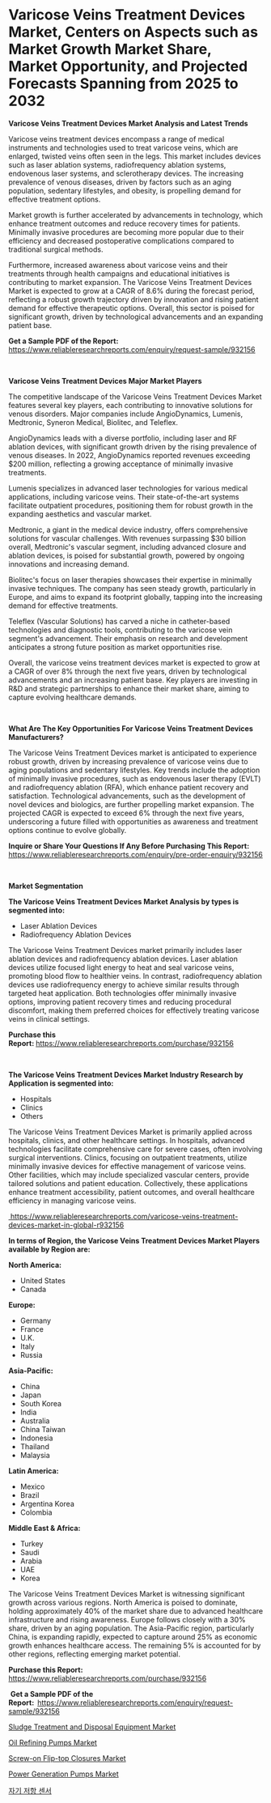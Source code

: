 <p><h1>Varicose Veins Treatment Devices Market, Centers on Aspects such as Market Growth Market Share, Market Opportunity, and Projected Forecasts Spanning from 2025 to 2032</h1></p><p><strong>Varicose Veins Treatment Devices Market Analysis and Latest Trends</strong></p>
<p><p>Varicose veins treatment devices encompass a range of medical instruments and technologies used to treat varicose veins, which are enlarged, twisted veins often seen in the legs. This market includes devices such as laser ablation systems, radiofrequency ablation systems, endovenous laser systems, and sclerotherapy devices. The increasing prevalence of venous diseases, driven by factors such as an aging population, sedentary lifestyles, and obesity, is propelling demand for effective treatment options.</p><p>Market growth is further accelerated by advancements in technology, which enhance treatment outcomes and reduce recovery times for patients. Minimally invasive procedures are becoming more popular due to their efficiency and decreased postoperative complications compared to traditional surgical methods. </p><p>Furthermore, increased awareness about varicose veins and their treatments through health campaigns and educational initiatives is contributing to market expansion. The Varicose Veins Treatment Devices Market is expected to grow at a CAGR of 8.6% during the forecast period, reflecting a robust growth trajectory driven by innovation and rising patient demand for effective therapeutic options. Overall, this sector is poised for significant growth, driven by technological advancements and an expanding patient base.</p></p>
<p><strong>Get a Sample PDF of the Report:&nbsp;</strong> <a href="https://www.reliableresearchreports.com/enquiry/request-sample/932156?utm_campaign=40&utm_medium=2&utm_source=Github&utm_content=ia&utm_term=21032025&utm_id=varicose-veins-treatment-devices">https://www.reliableresearchreports.com/enquiry/request-sample/932156</a></p>
<p>&nbsp;</p>
<p><strong>Varicose Veins Treatment Devices Major Market Players</strong></p>
<p><p>The competitive landscape of the Varicose Veins Treatment Devices Market features several key players, each contributing to innovative solutions for venous disorders. Major companies include AngioDynamics, Lumenis, Medtronic, Syneron Medical, Biolitec, and Teleflex. </p><p>AngioDynamics leads with a diverse portfolio, including laser and RF ablation devices, with significant growth driven by the rising prevalence of venous diseases. In 2022, AngioDynamics reported revenues exceeding $200 million, reflecting a growing acceptance of minimally invasive treatments.</p><p>Lumenis specializes in advanced laser technologies for various medical applications, including varicose veins. Their state-of-the-art systems facilitate outpatient procedures, positioning them for robust growth in the expanding aesthetics and vascular market.</p><p>Medtronic, a giant in the medical device industry, offers comprehensive solutions for vascular challenges. With revenues surpassing $30 billion overall, Medtronic's vascular segment, including advanced closure and ablation devices, is poised for substantial growth, powered by ongoing innovations and increasing demand.</p><p>Biolitec's focus on laser therapies showcases their expertise in minimally invasive techniques. The company has seen steady growth, particularly in Europe, and aims to expand its footprint globally, tapping into the increasing demand for effective treatments.</p><p>Teleflex (Vascular Solutions) has carved a niche in catheter-based technologies and diagnostic tools, contributing to the varicose vein segment's advancement. Their emphasis on research and development anticipates a strong future position as market opportunities rise.</p><p>Overall, the varicose veins treatment devices market is expected to grow at a CAGR of over 8% through the next five years, driven by technological advancements and an increasing patient base. Key players are investing in R&D and strategic partnerships to enhance their market share, aiming to capture evolving healthcare demands.</p></p>
<p>&nbsp;</p>
<p><strong>What Are The Key Opportunities For Varicose Veins Treatment Devices Manufacturers?</strong></p>
<p><p>The Varicose Veins Treatment Devices market is anticipated to experience robust growth, driven by increasing prevalence of varicose veins due to aging populations and sedentary lifestyles. Key trends include the adoption of minimally invasive procedures, such as endovenous laser therapy (EVLT) and radiofrequency ablation (RFA), which enhance patient recovery and satisfaction. Technological advancements, such as the development of novel devices and biologics, are further propelling market expansion. The projected CAGR is expected to exceed 6% through the next five years, underscoring a future filled with opportunities as awareness and treatment options continue to evolve globally.</p></p>
<p><strong>Inquire or Share Your Questions If Any Before Purchasing This Report:</strong> <a href="https://www.reliableresearchreports.com/enquiry/pre-order-enquiry/932156?utm_campaign=40&utm_medium=2&utm_source=Github&utm_content=ia&utm_term=21032025&utm_id=varicose-veins-treatment-devices">https://www.reliableresearchreports.com/enquiry/pre-order-enquiry/932156</a></p>
<p>&nbsp;</p>
<p><strong>Market Segmentation</strong></p>
<p><strong>The Varicose Veins Treatment Devices Market Analysis by types is segmented into:</strong></p>
<p><ul><li>Laser Ablation Devices</li><li>Radiofrequency Ablation Devices</li></ul></p>
<p><p>The Varicose Veins Treatment Devices market primarily includes laser ablation devices and radiofrequency ablation devices. Laser ablation devices utilize focused light energy to heat and seal varicose veins, promoting blood flow to healthier veins. In contrast, radiofrequency ablation devices use radiofrequency energy to achieve similar results through targeted heat application. Both technologies offer minimally invasive options, improving patient recovery times and reducing procedural discomfort, making them preferred choices for effectively treating varicose veins in clinical settings.</p></p>
<p><strong>Purchase this Report:&nbsp;</strong><a href="https://www.reliableresearchreports.com/purchase/932156?utm_campaign=40&utm_medium=2&utm_source=Github&utm_content=ia&utm_term=21032025&utm_id=varicose-veins-treatment-devices">https://www.reliableresearchreports.com/purchase/932156</a></p>
<p>&nbsp;</p>
<p><strong>The Varicose Veins Treatment Devices Market Industry Research by Application is segmented into:</strong></p>
<p><ul><li>Hospitals</li><li>Clinics</li><li>Others</li></ul></p>
<p><p>The Varicose Veins Treatment Devices Market is primarily applied across hospitals, clinics, and other healthcare settings. In hospitals, advanced technologies facilitate comprehensive care for severe cases, often involving surgical interventions. Clinics, focusing on outpatient treatments, utilize minimally invasive devices for effective management of varicose veins. Other facilities, which may include specialized vascular centers, provide tailored solutions and patient education. Collectively, these applications enhance treatment accessibility, patient outcomes, and overall healthcare efficiency in managing varicose veins.</p></p>
<p><a href="https://www.reliableresearchreports.com/varicose-veins-treatment-devices-market-in-global-r932156?utm_campaign=40&utm_medium=2&utm_source=Github&utm_content=ia&utm_term=21032025&utm_id=varicose-veins-treatment-devices">&nbsp;https://www.reliableresearchreports.com/varicose-veins-treatment-devices-market-in-global-r932156</a></p>
<p><strong>In terms of Region, the Varicose Veins Treatment Devices Market Players available by Region are:</strong></p>
<p>
    <p> <strong> North America: </strong>
        <ul>
            <li>United States</li>
            <li>Canada</li>
        </ul>
        </p> 
    <p> <strong> Europe: </strong>
        <ul>
            <li>Germany</li>
            <li>France</li>
            <li>U.K.</li>
            <li>Italy</li>
            <li>Russia</li>
        </ul>
        </p> 
    <p> <strong> Asia-Pacific: </strong>
        <ul>
            <li>China</li>
            <li>Japan</li>
            <li>South Korea</li>
            <li>India</li>
            <li>Australia</li>
            <li>China Taiwan</li>
            <li>Indonesia</li>
            <li>Thailand</li>
            <li>Malaysia</li>
        </ul>
        </p> 
    <p> <strong> Latin America: </strong>
        <ul>
            <li>Mexico</li>
            <li>Brazil</li>
            <li>Argentina Korea</li>
            <li>Colombia</li>
        </ul>
        </p> 
    <p> <strong> Middle East & Africa: </strong>
        <ul>
            <li>Turkey</li>
            <li>Saudi</li>
            <li>Arabia</li>
            <li>UAE</li>
            <li>Korea</li>
        </ul>
    </p>
    </p>
<p><p>The Varicose Veins Treatment Devices Market is witnessing significant growth across various regions. North America is poised to dominate, holding approximately 40% of the market share due to advanced healthcare infrastructure and rising awareness. Europe follows closely with a 30% share, driven by an aging population. The Asia-Pacific region, particularly China, is expanding rapidly, expected to capture around 25% as economic growth enhances healthcare access. The remaining 5% is accounted for by other regions, reflecting emerging market potential.</p></p>
<p><strong>Purchase this Report: </strong><a href="https://www.reliableresearchreports.com/purchase/932156?utm_campaign=40&utm_medium=2&utm_source=Github&utm_content=ia&utm_term=21032025&utm_id=varicose-veins-treatment-devices">https://www.reliableresearchreports.com/purchase/932156</a></p>
<p>&nbsp;<strong>Get a Sample PDF of the Report:&nbsp;&nbsp;</strong><a href="https://www.reliableresearchreports.com/enquiry/request-sample/932156?utm_campaign=40&utm_medium=2&utm_source=Github&utm_content=ia&utm_term=21032025&utm_id=varicose-veins-treatment-devices">https://www.reliableresearchreports.com/enquiry/request-sample/932156</a></p>
<p><strong></strong></p>
<p><p><a href="https://github.com/ghaligopezf5/Market-Research-Report-List-1/blob/main/sludge-treatment-and-disposal-equipment-market.md?utm_campaign=40&utm_medium=2&utm_source=Github&utm_content=ia&utm_term=21032025&utm_id=varicose-veins-treatment-devices">Sludge Treatment and Disposal Equipment Market</a></p><p><a href="https://github.com/panciujoslin3/Market-Research-Report-List-1/blob/main/oil-refining-pumps-market.md?utm_campaign=40&utm_medium=2&utm_source=Github&utm_content=ia&utm_term=21032025&utm_id=varicose-veins-treatment-devices">Oil Refining Pumps Market</a></p><p><a href="https://github.com/decockogbaro25/Market-Research-Report-List-1/blob/main/screw-on-flip-top-closures-market.md?utm_campaign=40&utm_medium=2&utm_source=Github&utm_content=ia&utm_term=21032025&utm_id=varicose-veins-treatment-devices">Screw-on Flip-top Closures Market</a></p><p><a href="https://github.com/drielvinki/Market-Research-Report-List-1/blob/main/power-generation-pumps-market.md?utm_campaign=40&utm_medium=2&utm_source=Github&utm_content=ia&utm_term=21032025&utm_id=varicose-veins-treatment-devices">Power Generation Pumps Market</a></p><p><a href="https://github.com/sougarounis/Market-Research-Report-List-7/blob/main/824309248073.md?utm_campaign=40&utm_medium=2&utm_source=Github&utm_content=ia&utm_term=21032025&utm_id=varicose-veins-treatment-devices">자기 저항 센서</a></p></p>